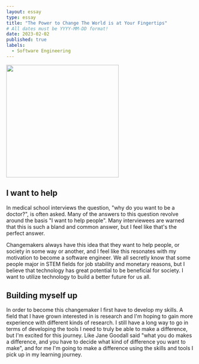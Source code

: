 ```yaml
---
layout: essay
type: essay
title: "The Power to Change The World is at Your Fingertips"
# All dates must be YYYY-MM-DD format!
date: 2023-02-02
published: true
labels:
  - Software Engineering
---
```

<img width="300px" class="rounded float-start pe-4" src="../img/makeADifference/janeGooall.jpeg">

## I want to help

In medical school interviews the question, "why do you want to be a doctor?", is often asked. Many of the answers to this question revolve around the basis "I want to help people". Many interviewees are warned that this is such a bland and common answer, but I feel like that's the perfect answer. 

Changemakers always have this idea that they want to help people, or society in some way or another, and I feel like this resonates with my motivation to become a software engineer. We all secretly know that some people major in STEM fields for  job stability and monetary reasons, but I believe that technology has great potential to be beneficial for society. I want to utilize technology to build a better future for us all.


## Building myself up

In order to become this changemaker I first have to develop my skills. A field that I have grown interested in is research and I'm hoping to gain more experience with different kinds of research. I still have a long way to go in terms of developing the tools I need to truly be able to make a difference, but I'm excited for this journey. Like Jane Goodall said "what you do makes a difference, and you have to decide what kind of difference you want to make", and for me I'm going to make a difference using the skills and tools I pick up in my learning journey.




